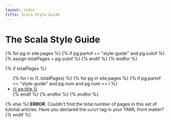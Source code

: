```yaml
---
layout: index
title: Scala Style Guide
---
```


<div class="span16">
  <div class="page-header-index">
    <h1>The Scala Style Guide</h1>
  </div>
  {% for pg in site.pages %}
    {% if pg.partof == "style-guide" and pg.outof %}
      {% assign totalPages = pg.outof %}  
    {% endif %}
  {% endfor %}

  {% if totalPages %}
    <ul>
    {% for i in (1..totalPages) %}
      {% for pg in site.pages %}
        {% if pg.partof == "style-guide" and pg.num and pg.num == i %}
          <li class="tour-of-scala"><a href="{{ pg.url }}">{{ pg.title }}</a></li> 
        {% endif %}
      {% endfor %}
    {% endfor %}
    </ul>
  {% else %} **ERROR**. Couldn't find the total number of pages in this set of tutorial articles. Have you declared the `outof` tag in your YAML front matter?
  {% endif %}
</div>

